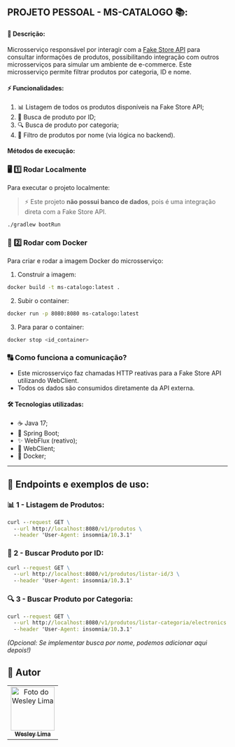 ## PROJETO PESSOAL - MS-CATALOGO 📚:

#### 📖 Descrição:

Microsserviço responsável por interagir com a [Fake Store API](https://fakestoreapi.com/) para consultar informações de produtos, possibilitando integração com outros microsserviços para simular um ambiente de e-commerce. Este microsserviço permite filtrar produtos por categoria, ID e nome.

#### ⚡ Funcionalidades:

1. 📊 Listagem de todos os produtos disponíveis na Fake Store API;
2. 🔖 Busca de produto por ID;
3. 🔍 Busca de produto por categoria;
4. 🔎 Filtro de produtos por nome (via lógica no backend).

#### Métodos de execução:

### 🖥️ **1️⃣ Rodar Localmente**

Para executar o projeto localmente:

> ⚡ Este projeto **não possui banco de dados**, pois é uma integração direta com a Fake Store API.

```sh
./gradlew bootRun
```

### 🔄 **2️⃣ Rodar com Docker**

Para criar e rodar a imagem Docker do microsserviço:

1. Construir a imagem:

```sh
docker build -t ms-catalogo:latest .
```

2. Subir o container:

```sh
docker run -p 8080:8080 ms-catalogo:latest
```

3. Para parar o container:

```sh
docker stop <id_container>
```

### 🔠 Como funciona a comunicação?

- Este microsserviço faz chamadas HTTP reativas para a Fake Store API utilizando WebClient.
- Todos os dados são consumidos diretamente da API externa.

#### 🛠️ Tecnologias utilizadas:

- ☕ Java 17;
- 🍃 Spring Boot;
- ✨ WebFlux (reativo);
- 🤖 WebClient;
- 📡 Docker;

---

## 📌 Endpoints e exemplos de uso:

### 📊 1 - Listagem de Produtos:

```cmd
curl --request GET \
  --url http://localhost:8080/v1/produtos \
  --header 'User-Agent: insomnia/10.3.1'
```

### 🔖 2 - Buscar Produto por ID:

```cmd
curl --request GET \
  --url http://localhost:8080/v1/produtos/listar-id/3 \
  --header 'User-Agent: insomnia/10.3.1'
```

### 🔍 3 - Buscar Produto por Categoria:

```cmd
curl --request GET \
  --url http://localhost:8080/v1/produtos/listar-categoria/electronics \
  --header 'User-Agent: insomnia/10.3.1'
```

*(Opcional: Se implementar busca por nome, podemos adicionar aqui depois!)*

## 🚚 Autor

<table>
  <tr>
    <td align="center">
      <a href="https://www.linkedin.com/in/wesley-lima-244405251/" title="Wesley Lima">
        <img src="https://media.licdn.com/dms/image/v2/D4D03AQEVAsL2UL6A0w/profile-displayphoto-shrink_400_400/profile-displayphoto-shrink_400_400/0/1721323972268?e=1746662400&v=beta&t=4_2RDPgz5FqJ2G-yRQk3y0vWMVRpSeAPKMAO7IOFXeE" width="100px;" alt="Foto do Wesley Lima"/><br>
        <sub>
          <b>Wesley Lima</b>
        </sub>
      </a>
    </td>
  </tr>
</table>
